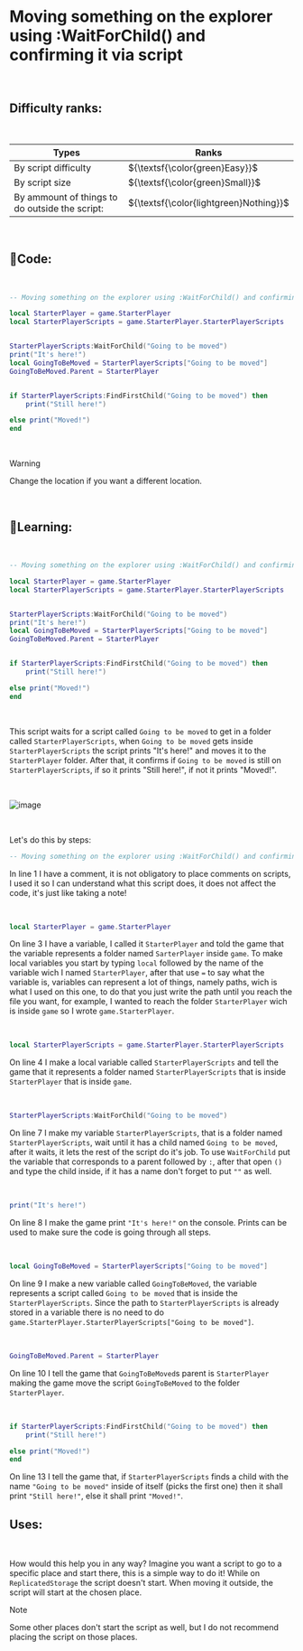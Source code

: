 # Moving something on the explorer using :WaitForChild() and confirming it via script

<br>

## Difficulty ranks:

<br>

| Types | Ranks |
| -- | -- |
| By script difficulty | ${\textsf{\color{green}Easy}}$ |
| By script size | ${\textsf{\color{green}Small}}$ |
| By ammount of things to do outside the script: | ${\textsf{\color{lightgreen}Nothing}}$ |

<br>

## 📜Code:

<br>

``` lua
-- Moving something on the explorer using :WaitForChild() and confirming it via script

local StarterPlayer = game.StarterPlayer
local StarterPlayerScripts = game.StarterPlayer.StarterPlayerScripts


StarterPlayerScripts:WaitForChild("Going to be moved")
print("It's here!")
local GoingToBeMoved = StarterPlayerScripts["Going to be moved"]
GoingToBeMoved.Parent = StarterPlayer


if StarterPlayerScripts:FindFirstChild("Going to be moved") then
	print("Still here!")

else print("Moved!")
end
```

<br>

> [!WARNING]
> Change the location if you want a different location.

<br>

## 📖Learning:

<br>

``` lua
-- Moving something on the explorer using :WaitForChild() and confirming it via script

local StarterPlayer = game.StarterPlayer
local StarterPlayerScripts = game.StarterPlayer.StarterPlayerScripts


StarterPlayerScripts:WaitForChild("Going to be moved")
print("It's here!")
local GoingToBeMoved = StarterPlayerScripts["Going to be moved"]
GoingToBeMoved.Parent = StarterPlayer


if StarterPlayerScripts:FindFirstChild("Going to be moved") then
	print("Still here!")

else print("Moved!")
end
```

<br>

This script waits for a script called `Going to be moved` to get in a folder called `StarterPlayerScripts`, when `Going to be moved` gets inside `StarterPlayerScripts` the script prints "It's here!" and moves it to the `StarterPlayer` folder. After that, it confirms if `Going to be moved` is still on `StarterPlayerScripts`, if so it prints "Still here!", if not it prints "Moved!".

<br>

![image](https://github.com/AutGui/Lua-Codes/assets/148866391/9de6caa9-e378-4935-83cc-18d50d48cf5b)


<br>

Let's do this by steps:

``` lua
-- Moving something on the explorer using :WaitForChild() and confirming it via script
```

In line 1 I have a comment, it is not obligatory to place comments on scripts, I used it so I can understand what this script does, it does not affect the code, it's just like taking a note!

<br>

``` lua
local StarterPlayer = game.StarterPlayer
```

On line 3 I have a variable, I called it `StarterPlayer` and told the game that the variable represents a folder named `SarterPlayer` inside `game`. To make local variables you start by typing `local` followed by the name of the variable wich I named `StarterPlayer`, after that use `=` to say what the variable is, variables can represent a lot of things, namely paths, wich is what I used on this one, to do that you just write the path until you reach the file you want, for example, I wanted to reach the folder `StarterPlayer` wich is inside `game` so I wrote `game.StarterPlayer`.


<br>

``` lua
local StarterPlayerScripts = game.StarterPlayer.StarterPlayerScripts
```

On line 4 I make a local variable called `StarterPlayerScripts` and tell the game that it represents a folder named `StarterPlayerScripts` that is inside `StarterPlayer` that is inside `game`.

<br>

``` lua
StarterPlayerScripts:WaitForChild("Going to be moved")
```

On line 7 I make my variable `StarterPlayerScripts`, that is a folder named `StarterPlayerScripts`, wait until it has a child named `Going to be moved`, after it waits, it lets the rest of the script do it's job. To use `WaitForChild` put the variable that corresponds to a parent followed by `:`, after that open `()` and type the child inside, if it has a name don't forget to put `""` as well.

<br>

``` lua
print("It's here!")
```

On line 8 I make the game print `"It's here!"` on the console. Prints can be used to make sure the code is going through all steps.

<br>

``` lua
local GoingToBeMoved = StarterPlayerScripts["Going to be moved"]
```

On line 9 I make a new variable called `GoingToBeMoved`, the variable represents a script called `Going to be moved` that is inside the `StarterPlayerScripts`. Since the path to `StarterPlayerScripts` is already stored in a variable there is no need to do `game.StarterPlayer.StarterPlayerScripts["Going to be moved"]`.

<br>

``` lua
GoingToBeMoved.Parent = StarterPlayer
```

On line 10 I tell the game that `GoingToBeMoved`s parent is `StarterPlayer` making the game move the script `GoingToBeMoved` to the folder `StarterPlayer`.

<br>

``` lua
if StarterPlayerScripts:FindFirstChild("Going to be moved") then
	print("Still here!")

else print("Moved!")
end
```

On line 13 I tell the game that, if `StarterPlayerScripts` finds a child with the name `"Going to be moved"` inside of itself (picks the first one) then it shall print `"Still here!"`, else it shall print `"Moved!"`.

## Uses:

<br>

How would this help you in any way? Imagine you want a script to go to a specific place and start there, this is a simple way to do it! While on `ReplicatedStorage` the script doesn't start. When moving it outside, the script will start at the chosen place.
> [!NOTE]
> Some other places don't start the script as well, but I do not recommend placing the script on those places.

<br>


